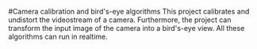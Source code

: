 #Camera calibration and bird's-eye algorithms
This project calibrates and undistort the videostream of a camera.
Furthermore, the project can transform the input image of the camera into a bird's-eye view.
All these algorithms can run in realtime.
